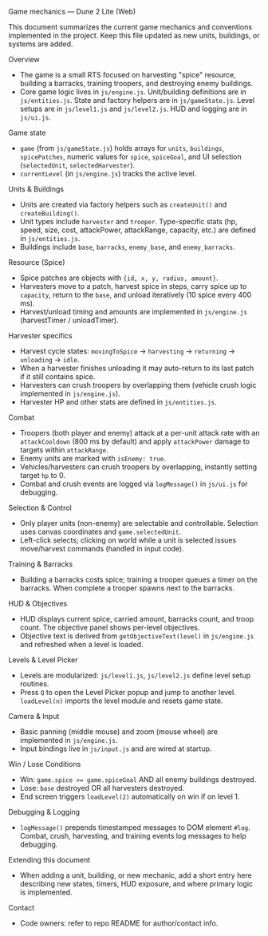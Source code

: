 Game mechanics — Dune 2 Lite (Web)

This document summarizes the current game mechanics and conventions implemented in the project. Keep this file updated as new units, buildings, or systems are added.

Overview
- The game is a small RTS focused on harvesting "spice" resource, building a barracks, training troopers, and destroying enemy buildings.
- Core game logic lives in `js/engine.js`. Unit/building definitions are in `js/entities.js`. State and factory helpers are in `js/gameState.js`. Level setups are in `js/level1.js` and `js/level2.js`. HUD and logging are in `js/ui.js`.

Game state
- `game` (from `js/gameState.js`) holds arrays for `units`, `buildings`, `spicePatches`, numeric values for `spice`, `spiceGoal`, and UI selection (`selectedUnit`, `selectedHarvester`).
- `currentLevel` (in `js/engine.js`) tracks the active level.

Units & Buildings
- Units are created via factory helpers such as `createUnit()` and `createBuilding()`.
- Unit types include `harvester` and `trooper`. Type-specific stats (hp, speed, size, cost, attackPower, attackRange, capacity, etc.) are defined in `js/entities.js`.
- Buildings include `base`, `barracks`, `enemy_base`, and `enemy_barracks`.

Resource (Spice)
- Spice patches are objects with `{id, x, y, radius, amount}`.
- Harvesters move to a patch, harvest spice in steps, carry spice up to `capacity`, return to the `base`, and unload iteratively (10 spice every 400 ms).
- Harvest/unload timing and amounts are implemented in `js/engine.js` (harvestTimer / unloadTimer).

Harvester specifics
- Harvest cycle states: `movingToSpice` -> `harvesting` -> `returning` -> `unloading` -> `idle`.
- When a harvester finishes unloading it may auto-return to its last patch if it still contains spice.
- Harvesters can crush troopers by overlapping them (vehicle crush logic implemented in `js/engine.js`).
- Harvester HP and other stats are defined in `js/entities.js`.

Combat
- Troopers (both player and enemy) attack at a per-unit attack rate with an `attackCooldown` (800 ms by default) and apply `attackPower` damage to targets within `attackRange`.
- Enemy units are marked with `isEnemy: true`.
- Vehicles/harvesters can crush troopers by overlapping, instantly setting target `hp` to 0.
- Combat and crush events are logged via `logMessage()` in `js/ui.js` for debugging.

Selection & Control
- Only player units (non-enemy) are selectable and controllable. Selection uses canvas coordinates and `game.selectedUnit`.
- Left-click selects; clicking on world while a unit is selected issues move/harvest commands (handled in input code).

Training & Barracks
- Building a barracks costs spice; training a trooper queues a timer on the barracks. When complete a trooper spawns next to the barracks.

HUD & Objectives
- HUD displays current spice, carried amount, barracks count, and troop count. The objective panel shows per-level objectives.
- Objective text is derived from `getObjectiveText(level)` in `js/engine.js` and refreshed when a level is loaded.

Levels & Level Picker
- Levels are modularized: `js/level1.js`, `js/level2.js` define level setup routines.
- Press `Q` to open the Level Picker popup and jump to another level. `loadLevel(n)` imports the level module and resets game state.

Camera & Input
- Basic panning (middle mouse) and zoom (mouse wheel) are implemented in `js/engine.js`.
- Input bindings live in `js/input.js` and are wired at startup.

Win / Lose Conditions
- Win: `game.spice >= game.spiceGoal` AND all enemy buildings destroyed.
- Lose: `base` destroyed OR all harvesters destroyed.
- End screen triggers `loadLevel(2)` automatically on win if on level 1.

Debugging & Logging
- `logMessage()` prepends timestamped messages to DOM element `#log`. Combat, crush, harvesting, and training events log messages to help debugging.

Extending this document
- When adding a unit, building, or new mechanic, add a short entry here describing new states, timers, HUD exposure, and where primary logic is implemented.

Contact
- Code owners: refer to repo README for author/contact info.
